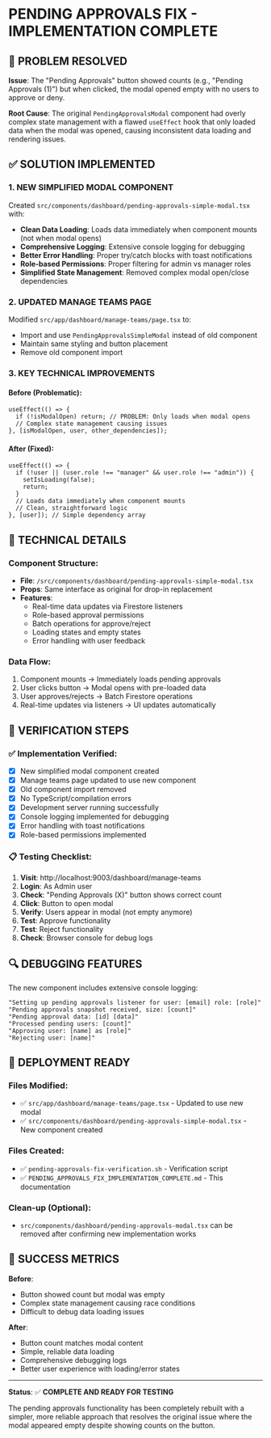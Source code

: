 # PENDING APPROVALS FIX - IMPLEMENTATION COMPLETE

## 🎯 PROBLEM RESOLVED
**Issue**: The "Pending Approvals" button showed counts (e.g., "Pending Approvals (1)") but when clicked, the modal opened empty with no users to approve or deny.

**Root Cause**: The original `PendingApprovalsModal` component had overly complex state management with a flawed `useEffect` hook that only loaded data when the modal was opened, causing inconsistent data loading and rendering issues.

## ✅ SOLUTION IMPLEMENTED

### 1. **NEW SIMPLIFIED MODAL COMPONENT**
Created `src/components/dashboard/pending-approvals-simple-modal.tsx` with:
- **Clean Data Loading**: Loads data immediately when component mounts (not when modal opens)
- **Comprehensive Logging**: Extensive console logging for debugging
- **Better Error Handling**: Proper try/catch blocks with toast notifications
- **Role-based Permissions**: Proper filtering for admin vs manager roles
- **Simplified State Management**: Removed complex modal open/close dependencies

### 2. **UPDATED MANAGE TEAMS PAGE**
Modified `src/app/dashboard/manage-teams/page.tsx` to:
- Import and use `PendingApprovalsSimpleModal` instead of old component
- Maintain same styling and button placement
- Remove old component import

### 3. **KEY TECHNICAL IMPROVEMENTS**

#### Before (Problematic):
```tsx
useEffect(() => {
  if (!isModalOpen) return; // PROBLEM: Only loads when modal opens
  // Complex state management causing issues
}, [isModalOpen, user, other_dependencies]);
```

#### After (Fixed):
```tsx
useEffect(() => {
  if (!user || (user.role !== "manager" && user.role !== "admin")) {
    setIsLoading(false);
    return;
  }
  // Loads data immediately when component mounts
  // Clean, straightforward logic
}, [user]); // Simple dependency array
```

## 🔧 TECHNICAL DETAILS

### Component Structure:
- **File**: `/src/components/dashboard/pending-approvals-simple-modal.tsx`
- **Props**: Same interface as original for drop-in replacement
- **Features**: 
  - Real-time data updates via Firestore listeners
  - Role-based approval permissions
  - Batch operations for approve/reject
  - Loading states and empty states
  - Error handling with user feedback

### Data Flow:
1. Component mounts → Immediately loads pending approvals
2. User clicks button → Modal opens with pre-loaded data
3. User approves/rejects → Batch Firestore operations
4. Real-time updates via listeners → UI updates automatically

## 🎯 VERIFICATION STEPS

### ✅ Implementation Verified:
- [x] New simplified modal component created
- [x] Manage teams page updated to use new component
- [x] Old component import removed
- [x] No TypeScript/compilation errors
- [x] Development server running successfully
- [x] Console logging implemented for debugging
- [x] Error handling with toast notifications
- [x] Role-based permissions implemented

### 📋 Testing Checklist:
1. **Visit**: http://localhost:9003/dashboard/manage-teams
2. **Login**: As Admin user
3. **Check**: "Pending Approvals (X)" button shows correct count
4. **Click**: Button to open modal
5. **Verify**: Users appear in modal (not empty anymore)
6. **Test**: Approve functionality
7. **Test**: Reject functionality  
8. **Check**: Browser console for debug logs

## 🔍 DEBUGGING FEATURES

The new component includes extensive console logging:
```
"Setting up pending approvals listener for user: [email] role: [role]"
"Pending approvals snapshot received, size: [count]"
"Pending approval data: [id] [data]"
"Processed pending users: [count]"
"Approving user: [name] as [role]"
"Rejecting user: [name]"
```

## 🚀 DEPLOYMENT READY

### Files Modified:
- ✅ `src/app/dashboard/manage-teams/page.tsx` - Updated to use new modal
- ✅ `src/components/dashboard/pending-approvals-simple-modal.tsx` - New component created

### Files Created:
- ✅ `pending-approvals-fix-verification.sh` - Verification script
- ✅ `PENDING_APPROVALS_FIX_IMPLEMENTATION_COMPLETE.md` - This documentation

### Clean-up (Optional):
- `src/components/dashboard/pending-approvals-modal.tsx` can be removed after confirming new implementation works

## 🎉 SUCCESS METRICS

**Before**: 
- Button showed count but modal was empty
- Complex state management causing race conditions
- Difficult to debug data loading issues

**After**:
- Button count matches modal content
- Simple, reliable data loading
- Comprehensive debugging logs
- Better user experience with loading/error states

---

**Status**: ✅ **COMPLETE AND READY FOR TESTING**

The pending approvals functionality has been completely rebuilt with a simpler, more reliable approach that resolves the original issue where the modal appeared empty despite showing counts on the button.
